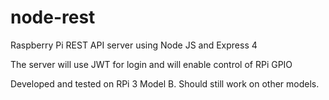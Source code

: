 # node-rest
Raspberry Pi REST API server using Node JS and Express 4

The server will use JWT for login and will enable control of RPi GPIO

Developed and tested on RPi 3 Model B. Should still work on other models.



